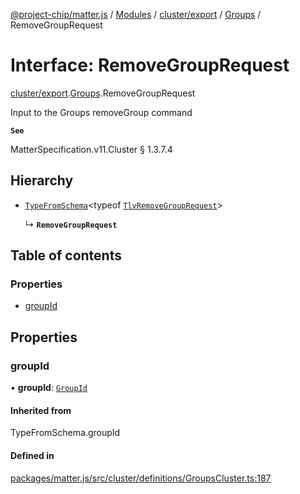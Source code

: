 [@project-chip/matter.js](../README.md) / [Modules](../modules.md) / [cluster/export](../modules/cluster_export.md) / [Groups](../modules/cluster_export.Groups.md) / RemoveGroupRequest

# Interface: RemoveGroupRequest

[cluster/export](../modules/cluster_export.md).[Groups](../modules/cluster_export.Groups.md).RemoveGroupRequest

Input to the Groups removeGroup command

**`See`**

MatterSpecification.v11.Cluster § 1.3.7.4

## Hierarchy

- [`TypeFromSchema`](../modules/tlv_export.md#typefromschema)\<typeof [`TlvRemoveGroupRequest`](../modules/cluster_export.Groups.md#tlvremovegrouprequest)\>

  ↳ **`RemoveGroupRequest`**

## Table of contents

### Properties

- [groupId](cluster_export.Groups.RemoveGroupRequest.md#groupid)

## Properties

### groupId

• **groupId**: [`GroupId`](../modules/datatype_export.md#groupid)

#### Inherited from

TypeFromSchema.groupId

#### Defined in

[packages/matter.js/src/cluster/definitions/GroupsCluster.ts:187](https://github.com/project-chip/matter.js/blob/6d3b6a5d957d88a9231d6ecab4bb41f8133112be/packages/matter.js/src/cluster/definitions/GroupsCluster.ts#L187)
